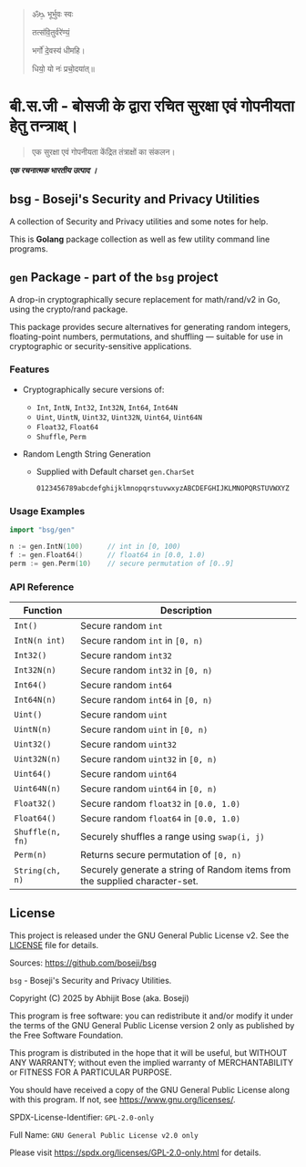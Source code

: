 >
> ॐᳬ᳞ भूर्भुवः स्वः
>
> तत्स॑वि॒तुर्वरे॑ण्यं॒
>
> भर्गो॑ दे॒वस्य॑ धीमहि।
>
> धियो॒ यो नः॑ प्रचो॒दया॑त्॥
>

#  बी.स.जी - बोसजी के द्वारा रचित सुरक्षा एवं गोपनीयता हेतु तन्त्राक्ष्।

> एक सुरक्षा एवं गोपनीयता केंद्रित तंत्राक्षों का संकलन।

***एक रचनात्मक भारतीय उत्पाद ।***

## bsg - Boseji's Security and Privacy Utilities

A collection of Security and Privacy utilities and some notes for help.

This is **Golang** package collection as well as few utility command line programs.

## `gen` Package - part of the `bsg` project

A drop-in cryptographically secure replacement for math/rand/v2 in Go, using the crypto/rand package.

This package provides secure alternatives for generating random integers, floating-point numbers, permutations, and shuffling — suitable for use in cryptographic or security-sensitive applications.

### Features

* Cryptographically secure versions of:

  * `Int`, `IntN`, `Int32`, `Int32N`, `Int64`, `Int64N`
  * `Uint`, `UintN`, `Uint32`, `Uint32N`, `Uint64`, `Uint64N`
  * `Float32`, `Float64`
  * `Shuffle`, `Perm`

* Random Length String Generation

  * Supplied with Default charset `gen.CharSet`

    `0123456789abcdefghijklmnopqrstuvwxyzABCDEFGHIJKLMNOPQRSTUVWXYZ`

### Usage Examples

```go
import "bsg/gen"

n := gen.IntN(100)      // int in [0, 100)
f := gen.Float64()      // float64 in [0.0, 1.0)
perm := gen.Perm(10)    // secure permutation of [0..9]
```

### API Reference

| Function         | Description                                                                 |
| ---------------- | --------------------------------------------------------------------------- |
| `Int()`          | Secure random `int`                                                         |
| `IntN(n int)`    | Secure random `int` in `[0, n)`                                             |
| `Int32()`        | Secure random `int32`                                                       |
| `Int32N(n)`      | Secure random `int32` in `[0, n)`                                           |
| `Int64()`        | Secure random `int64`                                                       |
| `Int64N(n)`      | Secure random `int64` in `[0, n)`                                           |
| `Uint()`         | Secure random `uint`                                                        |
| `UintN(n)`       | Secure random `uint` in `[0, n)`                                            |
| `Uint32()`       | Secure random `uint32`                                                      |
| `Uint32N(n)`     | Secure random `uint32` in `[0, n)`                                          |
| `Uint64()`       | Secure random `uint64`                                                      |
| `Uint64N(n)`     | Secure random `uint64` in `[0, n)`                                          |
| `Float32()`      | Secure random `float32` in `[0.0, 1.0)`                                     |
| `Float64()`      | Secure random `float64` in `[0.0, 1.0)`                                     |
| `Shuffle(n, fn)` | Securely shuffles a range using `swap(i, j)`                                |
| `Perm(n)`        | Returns secure permutation of `[0, n)`                                      |
| `String(ch, n)`  | Securely generate a string of Random items from the supplied character-set. |


## License

This project is released under the GNU General Public License v2. See the [LICENSE](../LICENSE.txt) file for details.

Sources: <https://github.com/boseji/bsg>

`bsg` - Boseji's Security and Privacy Utilities.

Copyright (C) 2025 by Abhijit Bose (aka. Boseji)

This program is free software: you can redistribute it and/or modify
it under the terms of the GNU General Public License version 2 only
as published by the Free Software Foundation.

This program is distributed in the hope that it will be useful,
but WITHOUT ANY WARRANTY; without even the implied warranty of
MERCHANTABILITY or FITNESS FOR A PARTICULAR PURPOSE.

You should have received a copy of the GNU General Public License
along with this program. If not, see <https://www.gnu.org/licenses/>.

SPDX-License-Identifier: `GPL-2.0-only`

Full Name: `GNU General Public License v2.0 only`

Please visit <https://spdx.org/licenses/GPL-2.0-only.html> for details.

